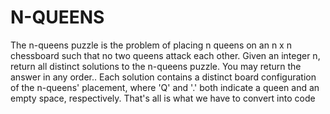 # N-QUEENS
The n-queens puzzle is the problem of placing n queens on an n x n chessboard such that no two queens attack each other.  Given an integer n, return all distinct solutions to the n-queens puzzle. You may return the answer in any order..
Each solution contains a distinct board configuration of the n-queens' placement, where 'Q' and '.' both indicate a queen and an empty space, respectively.
That's all is what we have to convert into code 